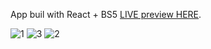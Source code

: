 App buil with React + BS5 
[LIVE preview HERE](https://prossimieventi.netlify.app/).

![1](https://user-images.githubusercontent.com/113302882/213592555-1e229101-d932-4994-8cc0-f3b1b7e5088e.jpg)
![3](https://user-images.githubusercontent.com/113302882/213592559-e4dfb76b-6521-4933-b9fe-8e85643da625.jpg)
![2](https://user-images.githubusercontent.com/113302882/213592558-20aadc1e-a227-4c70-a118-487cc718c6c7.jpg)
